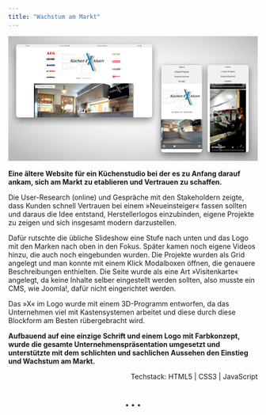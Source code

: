 ```yaml
---
title: "Wachstum am Markt"
---
```


![alte Website für ein Küchenstudio](../images/WebsiteMockup_Kuechenexkl.jpg)

**Eine ältere Website für ein Küchenstudio bei der es zu Anfang darauf ankam, sich am Markt zu etablieren und Vertrauen zu schaffen.**

Die User-Research (online) und Gespräche mit den Stakeholdern zeigte, dass Kunden schnell Vertrauen bei einem &raquo;Neueinsteiger&laquo; fassen sollten und daraus die Idee entstand, Herstellerlogos einzubinden, eigene Projekte zu zeigen und sich insgesamt modern darzustellen. 

Dafür rutschte die übliche Slideshow eine Stufe nach unten und das Logo mit den Marken nach oben in den Fokus. Später kamen noch eigene Videos hinzu, die auch noch eingebunden wurden. Die Projekte wurden als Grid angelegt und man konnte mit einem Klick Modalboxen öffnen, die genauere Beschreibungen enthielten.
Die Seite wurde als eine Art &raquo;Visitenkarte&laquo; angelegt, da keine Inhalte selber eingestellt werden sollten, also musste ein CMS, wie Joomla!, dafür nicht eingerichtet werden.

Das &raquo;X&laquo; im Logo wurde mit einem 3D-Programm entworfen, da das Unternehmen viel mit Kastensystemen arbeitet und diese durch diese Blockform am Besten rübergebracht wird.

**Aufbauend auf eine einzige Schrift und einem Logo mit Farbkonzept, wurde die gesamte Unternehmenspräsentation umgesetzt und unterstützte mit dem schlichten und sachlichen Aussehen den Einstieg und Wachstum am Markt.**

<div style="text-align: right">Techstack: HTML5 | CSS3 | JavaScript</div>

<p style="text-align: center;margin-top: 40px;">&bull; &bull; &bull;</p>